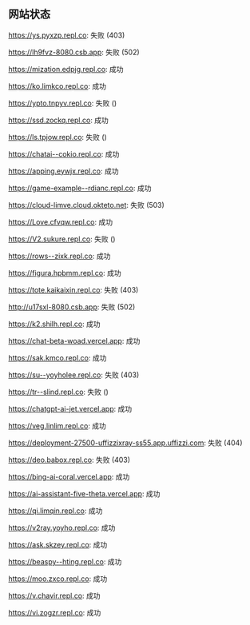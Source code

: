 ## 网站状态
https://ys.pyxzp.repl.co: 失败 (403)

https://lh9fvz-8080.csb.app: 失败 (502)

https://mization.edpjg.repl.co: 成功

https://ko.limkco.repl.co: 成功

https://ypto.tnpyv.repl.co: 失败 ()

https://ssd.zockq.repl.co: 成功

https://ls.tpjow.repl.co: 失败 ()

https://chatai--cokio.repl.co: 成功

https://apping.eywjx.repl.co: 成功

https://game-example--rdianc.repl.co: 成功

https://cloud-limve.cloud.okteto.net: 失败 (503)

https://Love.cfvqw.repl.co: 成功

https://V2.sukure.repl.co: 失败 ()

https://rows--zixk.repl.co: 成功

https://figura.hpbmm.repl.co: 成功

https://tote.kaikaixin.repl.co: 失败 (403)

http://u17sxl-8080.csb.app: 失败 (502)

https://k2.shilh.repl.co: 成功

https://chat-beta-woad.vercel.app: 成功

https://sak.kmco.repl.co: 成功

https://su--yoyholee.repl.co: 失败 (403)

https://tr--slind.repl.co: 失败 ()

https://chatgpt-ai-jet.vercel.app: 成功

https://veg.linlim.repl.co: 成功

https://deployment-27500-uffizzixray-ss55.app.uffizzi.com: 失败 (404)

https://deo.babox.repl.co: 失败 (403)

https://bing-ai-coral.vercel.app: 成功

https://ai-assistant-five-theta.vercel.app: 成功

https://qi.limqin.repl.co: 成功

https://v2ray.yoyho.repl.co: 成功

https://ask.skzey.repl.co: 成功

https://beaspy--hting.repl.co: 成功

https://moo.zxco.repl.co: 成功

https://v.chavir.repl.co: 成功

https://vi.zogzr.repl.co: 成功

